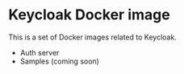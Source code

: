 # Keycloak Docker image

This is a set of Docker images related to Keycloak. 

- Auth server
- Samples (coming soon)

